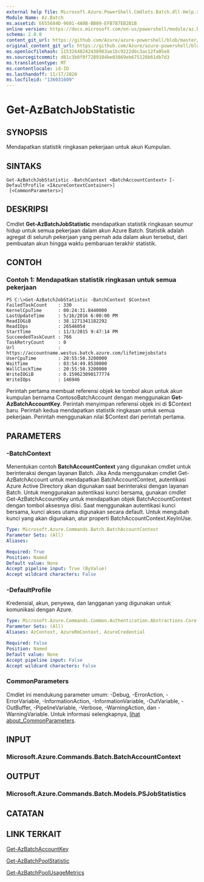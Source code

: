 ```yaml
---
external help file: Microsoft.Azure.PowerShell.Cmdlets.Batch.dll-Help.xml
Module Name: Az.Batch
ms.assetid: E655684D-9601-4A0B-BB09-EFB787EB2B1B
online version: https://docs.microsoft.com/en-us/powershell/module/az.batch/get-azbatchjobstatistic
schema: 2.0.0
content_git_url: https://github.com/Azure/azure-powershell/blob/master/src/Batch/Batch/help/Get-AzBatchJobStatistic.md
original_content_git_url: https://github.com/Azure/azure-powershell/blob/master/src/Batch/Batch/help/Get-AzBatchJobStatistic.md
ms.openlocfilehash: 11532648242438983ae1bc9222dbc3ac12fa05e8
ms.sourcegitcommit: d81c3b0f0f7289104be03869eb675128b61db7d3
ms.translationtype: MT
ms.contentlocale: id-ID
ms.lasthandoff: 11/17/2020
ms.locfileid: "136031609"
---
```

# Get-AzBatchJobStatistic

## SYNOPSIS
Mendapatkan statistik ringkasan pekerjaan untuk akun Kumpulan.

## SINTAKS

```
Get-AzBatchJobStatistic -BatchContext <BatchAccountContext> [-DefaultProfile <IAzureContextContainer>]
 [<CommonParameters>]
```

## DESKRIPSI
Cmdlet **Get-AzBatchJobStatistic** mendapatkan statistik ringkasan seumur hidup untuk semua pekerjaan dalam akun Azure Batch.
Statistik adalah agregat di seluruh pekerjaan yang pernah ada dalam akun tersebut, dari pembuatan akun hingga waktu pembaruan terakhir statistik.

## CONTOH

### Contoh 1: Mendapatkan statistik ringkasan untuk semua pekerjaan
```
PS C:\>Get-AzBatchJobStatistic -BatchContext $Context
FailedTaskCount    : 330
KernelCpuTime      : 00:24:31.8440000
LastUpdateTime     : 5/16/2016 6:00:00 PM
ReadIOGiB          : 38.1271341182292
ReadIOps           : 26546054
StartTime          : 11/3/2015 9:47:14 PM
SucceededTaskCount : 766
TaskRetryCount     : 0
Url                : https://accountname.westus.batch.azure.com/lifetimejobstats
UserCpuTime        : 20:55:50.3200000
WaitTime           : 03:54:49.8530000
WallClockTime      : 20:55:50.3200000
WriteIOGiB         : 0.159623090177774
WriteIOps          : 146946
```

Perintah pertama membuat referensi objek ke tombol akun untuk akun kumpulan bernama ContosoBatchAccount dengan menggunakan **Get-AzBatchAccountKey**.
Perintah menyimpan referensi objek ini di $Context baru.
Perintah kedua mendapatkan statistik ringkasan untuk semua pekerjaan.
Perintah menggunakan nilai $Context dari perintah pertama.

## PARAMETERS

### -BatchContext
Menentukan contoh **BatchAccountContext** yang digunakan cmdlet untuk berinteraksi dengan layanan Batch.
Jika Anda menggunakan cmdlet Get-AzBatchAccount untuk mendapatkan BatchAccountContext, autentikasi Azure Active Directory akan digunakan saat berinteraksi dengan layanan Batch. Untuk menggunakan autentikasi kunci bersama, gunakan cmdlet Get-AzBatchAccountKey untuk mendapatkan objek BatchAccountContext dengan tombol aksesnya diisi. Saat menggunakan autentikasi kunci bersama, kunci akses utama digunakan secara default. Untuk mengubah kunci yang akan digunakan, atur properti BatchAccountContext.KeyInUse.

```yaml
Type: Microsoft.Azure.Commands.Batch.BatchAccountContext
Parameter Sets: (All)
Aliases:

Required: True
Position: Named
Default value: None
Accept pipeline input: True (ByValue)
Accept wildcard characters: False
```

### -DefaultProfile
Kredensial, akun, penyewa, dan langganan yang digunakan untuk komunikasi dengan Azure.

```yaml
Type: Microsoft.Azure.Commands.Common.Authentication.Abstractions.Core.IAzureContextContainer
Parameter Sets: (All)
Aliases: AzContext, AzureRmContext, AzureCredential

Required: False
Position: Named
Default value: None
Accept pipeline input: False
Accept wildcard characters: False
```

### CommonParameters
Cmdlet ini mendukung parameter umum: -Debug, -ErrorAction, -ErrorVariable, -InformationAction, -InformationVariable, -OutVariable, -OutBuffer, -PipelineVariable, -Verbose, -WarningAction, dan -WarningVariable. Untuk informasi selengkapnya, [lihat about_CommonParameters](http://go.microsoft.com/fwlink/?LinkID=113216).

## INPUT

### Microsoft.Azure.Commands.Batch.BatchAccountContext

## OUTPUT

### Microsoft.Azure.Commands.Batch.Models.PSJobStatistics

## CATATAN

## LINK TERKAIT

[Get-AzBatchAccountKey](./Get-AzBatchAccountKey.md)

[Get-AzBatchPoolStatistic](./Get-AzBatchPoolStatistic.md)

[Get-AzBatchPoolUsageMetrics](./Get-AzBatchPoolUsageMetric.md)
